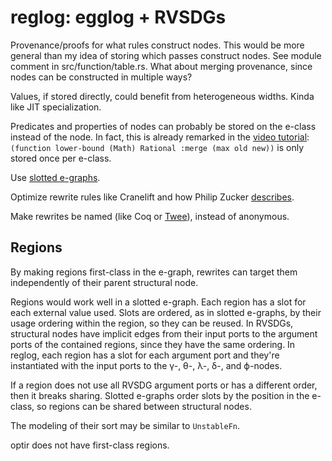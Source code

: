 # reglog: egglog + RVSDGs

Provenance/proofs for what rules construct nodes. This would be more general
than my idea of storing which passes construct nodes. See module comment in
src/function/table.rs. What about merging provenance, since nodes can be
constructed in multiple ways?

Values, if stored directly, could benefit from heterogeneous widths. Kinda like
JIT specialization.

Predicates and properties of nodes can probably be stored on the e-class instead
of the node. In fact, this is already remarked in the [video tutorial](https://www.youtube.com/watch?v=N2RDQGRBrSY):
`(function lower-bound (Math) Rational :merge (max old new))` is only stored
once per e-class.

Use [slotted e-graphs](pldi2024/slotted_e-graphs.md).

Optimize rewrite rules like Cranelift and how Philip Zucker [describes](pldi2024/e-graphs_and_automated_reasoning.md#simplification-and-completion).

Make rewrites be named (like Coq or [Twee](pldi2024/e-graphs_and_automated_reasoning.md#union-find-is-ground-atomic-completion)),
instead of anonymous.

## Regions

By making regions first-class in the e-graph, rewrites can target them
independently of their parent structural node.

Regions would work well in a slotted e-graph. Each region has a slot for each
external value used. Slots are ordered, as in slotted e-graphs, by their usage
ordering within the region, so they can be reused. In RVSDGs, structural nodes
have implicit edges from their input ports to the argument ports of the
contained regions, since they have the same ordering. In reglog, each region has
a slot for each argument port and they're instantiated with the input ports to
the γ-, θ-, λ-, δ-, and ϕ-nodes.

If a region does not use all RVSDG argument ports or has a different order, then
it breaks sharing. Slotted e-graphs order slots by the position in the e-class,
so regions can be shared between structural nodes.

The modeling of their sort may be similar to `UnstableFn`.

optir does not have first-class regions.
